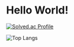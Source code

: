# Hello World!
[![Solved.ac Profile](http://mazassumnida.wtf/api/v2/generate_badge?boj=none_1)](https://solved.ac/none_1/)  

![Top Langs](https://github-readme-stats.vercel.app/api/top-langs/?username=ljiomsh&layout=compact&theme=dark)
